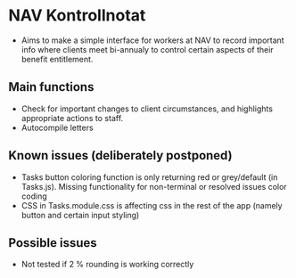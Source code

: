 # NAV Kontrollnotat

- Aims to make a simple interface for workers at NAV to record important info where clients meet bi-annualy to control certain aspects of their benefit entitlement.

## Main functions

- Check for important changes to client circumstances, and highlights appropriate actions to staff.
- Autocompile letters

## Known issues (deliberately postponed)

- Tasks button coloring function is only returning red or grey/default (in Tasks.js). Missing functionality for
  non-terminal or resolved issues color coding
- CSS in Tasks.module.css is affecting css in the rest of the app (namely button and certain input styling)

## Possible issues

- Not tested if 2 % rounding is working correctly

